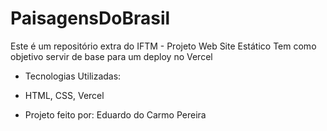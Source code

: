 # PaisagensDoBrasil

Este é um repositório extra do IFTM - Projeto Web Site Estático
Tem como objetivo servir de base para um deploy no Vercel

- Tecnologias Utilizadas:
- HTML, CSS, Vercel

- Projeto feito por: Eduardo do Carmo Pereira

